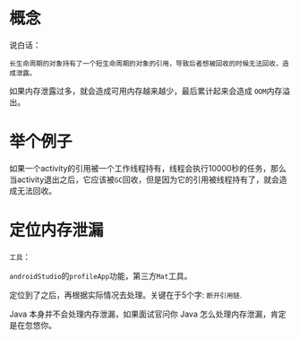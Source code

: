 #  概念

说白话：

```
长生命周期的对象持有了一个短生命周期的对象的引用，导致后者想被回收的时候无法回收，造成泄露。
```

如果内存泄露过多，就会造成可用内存越来越少，最后累计起来会造成 `OOM`内存溢出。

# 举个例子

如果一个activity的引用被一个工作线程持有，线程会执行10000秒的任务，那么当activity退出之后，它应该被`GC`回收，但是因为它的引用被线程持有了，就会造成无法回收。

# 定位内存泄漏

`工具`：

`androidStudio`的`profileApp`功能，第三方`Mat`工具。

定位到了之后，再根据实际情况去处理。关键在于5个字:  `断开引用链`.



Java 本身并不会处理内存泄漏，如果面试官问你 Java 怎么处理内存泄漏，肯定是在忽悠你。





